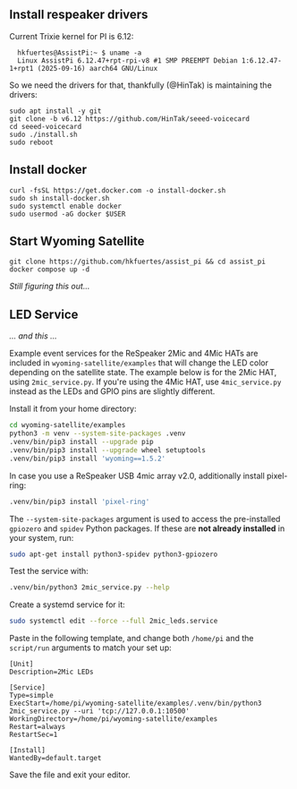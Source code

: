 ## Install respeaker drivers
Current Trixie kernel for PI is 6.12:
``` shell
  hkfuertes@AssistPi:~ $ uname -a
  Linux AssistPi 6.12.47+rpt-rpi-v8 #1 SMP PREEMPT Debian 1:6.12.47-1+rpt1 (2025-09-16) aarch64 GNU/Linux
```
So we need the drivers for that, thankfully (@HinTak) is maintaining the drivers:
```shell
sudo apt install -y git
git clone -b v6.12 https://github.com/HinTak/seeed-voicecard
cd seeed-voicecard
sudo ./install.sh
sudo reboot
```
## Install docker
```shell
curl -fsSL https://get.docker.com -o install-docker.sh
sudo sh install-docker.sh
sudo systemctl enable docker
sudo usermod -aG docker $USER
```
## Start Wyoming Satellite
```shell
git clone https://github.com/hkfuertes/assist_pi && cd assist_pi
docker compose up -d
```
_Still figuring this out..._

## LED Service
_... and this ..._

Example event services for the ReSpeaker 2Mic and 4Mic HATs are included in `wyoming-satellite/examples` that will change the LED color depending on the satellite state. The example below is for the 2Mic HAT, using `2mic_service.py`.  If you're using the 4Mic HAT, use `4mic_service.py` instead as the LEDs and GPIO pins are slightly different.

Install it from your home directory:

```sh
cd wyoming-satellite/examples
python3 -m venv --system-site-packages .venv
.venv/bin/pip3 install --upgrade pip
.venv/bin/pip3 install --upgrade wheel setuptools
.venv/bin/pip3 install 'wyoming==1.5.2'
```

In case you use a ReSpeaker USB 4mic array v2.0, additionally install pixel-ring:

```sh
.venv/bin/pip3 install 'pixel-ring'
```


The `--system-site-packages` argument is used to access the pre-installed `gpiozero` and `spidev` Python packages. If these are **not already installed** in your system, run:

```sh
sudo apt-get install python3-spidev python3-gpiozero
```

Test the service with:

```sh
.venv/bin/python3 2mic_service.py --help
```

Create a systemd service for it:

``` sh
sudo systemctl edit --force --full 2mic_leds.service
```

Paste in the following template, and change both `/home/pi` and the `script/run` arguments to match your set up:

```text
[Unit]
Description=2Mic LEDs

[Service]
Type=simple
ExecStart=/home/pi/wyoming-satellite/examples/.venv/bin/python3 2mic_service.py --uri 'tcp://127.0.0.1:10500'
WorkingDirectory=/home/pi/wyoming-satellite/examples
Restart=always
RestartSec=1

[Install]
WantedBy=default.target
```

Save the file and exit your editor.
